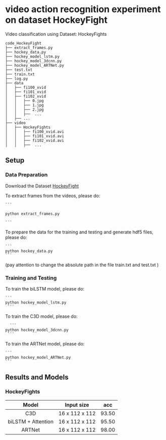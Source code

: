 # video action recognition experiment on dataset HockeyFight

Video classification using Dataset: HockeyFights

```
code_HockeyFight
├── extract_frames.py
├── hockey_data.py
├── hockey_model_lstm.py
├── hockey_model_3dcnn.py
├── hockey_model_ARTNet.py
├── test.txt
├── train.txt
├── log.py
├── data
│   ├── fi100_xvid
│   ├── fi101_xvid
│   ├── fi102_xvid
│   │   ├── 0.jpg
│   │   ├── 1.jpg
│   │   ├── 2.jpg
│   │   ├──  ...
│   ├── ...
├── video
│   ├── HockeyFights
│   │   ├── fi100_xvid.avi
│   │   ├── fi101_xvid.avi
│   │   ├── fi102_xvid.avi
│   │   ├──  ...

```


## Setup
###  Data Preparation
Download the Dataset [HockeyFight](https://paperswithcode.com/dataset/hockey-fight-detection-dataset) 


To extract frames from the videos, please do:

    ```
    
    python extract_frames.py
    
    ```    
    
To prepare the data for the training and testing and generate hdf5 files, please do:

    ```
    python hockey_data.py
    ```
     
(pay attention to change the absolute path in the file train.txt and test.txt )

### Training and Testing

 To train the biLSTM model, please do: 
 
    ```
    python hockey_model_lstm.py
     ```     
     
 To train the C3D model, please do:  
 
      ```
    python hockey_model_3dcnn.py
     ```    
     
 To train the ARTNet model, please do:    
 
    ```
    python hockey_model_ARTNet.py
    ```

## Results and Models

### HockeyFights

| Model | Input size | acc |
| :---: | :---: | :---: | 
|  C3D  |     16 x 112 x 112     |  93.50  | 
|  biLSTM + Attention  |   16 x 112 x 112     |  95.50  | 
|  ARTNet  |     16 x 112 x 112      |  98.00  |
